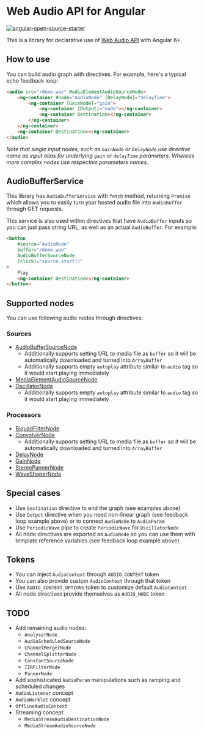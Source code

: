 # Web Audio API for Angular

[![angular-open-source-starter](https://img.shields.io/badge/made%20with-angular--open--source--starter-d81676?logo=angular)](https://github.com/TinkoffCreditSystems/angular-open-source-starter)

This is a library for declarative use of [Web Audio API](https://developer.mozilla.org/en-US/docs/Web/API/Web_Audio_API) with Angular 6+.

## How to use

You can build audio graph with directives. For example, here's a typical echo feedback loop:

```html
<audio src="/demo.wav" MediaElementAudioSourceNode>
    <ng-container #node="AudioNode" [DelayNode]="delayTime">
        <ng-container [GainNode]="gain">
            <ng-container [Output]="node"></ng-container>
            <ng-container Destination></ng-container>
        </ng-container>
    </ng-container>
    <ng-container Destination></ng-container>
</audio>
```

_Note that single input nodes, such as `GainNode` or `DelayNode` use directive name as
input alias for underlying `gain` or `delayTime` parameters. Whereas more complex nodes
use respective parameters names._

## AudioBufferService

This library has `AudioBufferService` with `fetch` method, returning `Promise` which allows
you to easily turn your hosted audio file into `AudioBuffer` through GET requests.

This service is also used within directives that have `AudioBuffer` inputs so you can just
pass string URL, as well as an actual `AudioBuffer`. For example:

```html
<button
    #source="AudioNode"
    buffer="/demo.wav"
    AudioBufferSourceNode
    (click)="source.start()"
>
    Play
    <ng-container Destination></ng-container>
</button>
```

## Supported nodes

You can use following audio nodes through directives:

### Sources

-   [AudioBufferSourceNode](https://developer.mozilla.org/en-US/docs/Web/API/AudioBufferSourceNode)
    -   Additionally supports setting URL to media file as `buffer` so it will be automatically downloaded and turned into `ArrayBuffer`
    -   Additionally supports empty `autoplay` attribute similar to `audio` tag so it would start playing immediately
-   [MediaElementAudioSourceNode](https://developer.mozilla.org/en-US/docs/Web/API/MediaElementAudioSourceNode)
-   [OscillatorNode](https://developer.mozilla.org/en-US/docs/Web/API/OscillatorNode)
    -   Additionally supports empty `autoplay` attribute similar to `audio` tag so it would start playing immediately

### Processors

-   [BiquadFilterNode](https://developer.mozilla.org/en-US/docs/Web/API/BiquadFilterNode)
-   [ConvolverNode](https://developer.mozilla.org/en-US/docs/Web/API/ConvolverNode)
    -   Additionally supports setting URL to media file as `buffer` so it will be automatically downloaded and turned into `ArrayBuffer`
-   [DelayNode](https://developer.mozilla.org/en-US/docs/Web/API/DelayNode)
-   [GainNode](https://developer.mozilla.org/en-US/docs/Web/API/GainNode)
-   [StereoPannerNode](https://developer.mozilla.org/en-US/docs/Web/API/StereoPannerNode)
-   [WaveShaperNode](https://developer.mozilla.org/en-US/docs/Web/API/WaveShaperNode)

## Special cases

-   Use `Destination` directive to end the graph (see examples above)
-   Use `Output` directive when you need non-linear graph (see feedback loop example above) or to connect `AudioNode` to `AudioParam`
-   Use `PeriodicWave` pipe to create `PeriodicWave` for `OscillatorNode`
-   All node directives are exported as `AudioNode` so you can use them with template reference variables (see feedback loop example above)

## Tokens

-   You can inject `AudioContext` through `AUDIO_CONTEXT` token
-   You can also provide custom `AudioContext` through that token
-   Use `AUDIO_CONTEXT_OPTIONS` token to customize default `AudioContext`
-   All node directives provide themselves as `AUDIO_NODE` token

## TODO

-   Add remaining audio nodes:
    -   `AnalyserNode`
    -   `AudioScheduledSourceNode`
    -   `ChannelMergerNode`
    -   `ChannelSplitterNode`
    -   `ConstantSourceNode`
    -   `IIRFilterNode`
    -   `PannerNode`
-   Add sophisticated `AudioParam` manipulations such as ramping and scheduled changes
-   `AudioListener` concept
-   `AudioWorklet` concept
-   `OfflineAudioContext`
-   Streaming concept
    -   `MediaStreamAudioDestinationNode`
    -   `MediaStreamAudioSourceNode`
